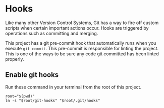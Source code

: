 # Hooks 

Like many other Version Control Systems, Git has a way to fire off custom scripts when certain important actions occur. Hooks are triggered by operations such as committing and merging. 

This project has a git pre-commit hook that automatically runs when you execute `git commit`. This pre-commit is responsible for linting the project. This is one of the ways to be sure any code git committed has been linted properly. 

## Enable git hooks 

Run these command in your terminal from the root of this project. 

```
root="$(pwd)"
ln -s "$root/git-hooks" "$root/.git/hooks"
```
